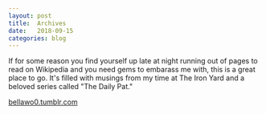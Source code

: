 ```yaml
---
layout: post
title:  Archives
date:   2018-09-15
categories: blog
---
```


If for some reason you find yourself up late at night running out of pages to read on Wikipedia and you need gems to embarass me with, this is a great place to go. It's filled with musings from my time at The Iron Yard and a beloved series called "The Daily Pat."

[bellawo0.tumblr.com](https://bellawo0.tumblr.com/)
